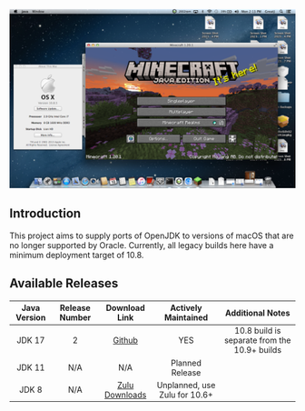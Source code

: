 ![Minecraft 1.20 running on OS X 10.8](MC_on_MountainLion.png)

## Introduction

This project aims to supply ports of OpenJDK to versions of macOS that are no longer supported by Oracle. Currently, all legacy builds here have a minimum deployment target of 10.8.

## Available Releases
| Java Version | Release Number | Download Link | Actively Maintained | Additional Notes |
|:------------:|:--------------:|:-------------:|:-------------------:|:----------------:|
|    JDK 17    |        2       |[Github](https://github.com/Jazzzny/jdk-macos-legacy/releases/tag/jazzzny-jdk-17-2)|         YES         |  10.8 build is separate from the 10.9+ builds       |
|    JDK 11    |      N/A       |    N/A        | Planned Release     |                  |
|    JDK 8     |      N/A       |[Zulu Downloads](https://www.azul.com/downloads/?version=java-8-lts&os=macos&architecture=x86-64-bit&package=jdk#zulu) |Unplanned, use Zulu for 10.6+|                  |